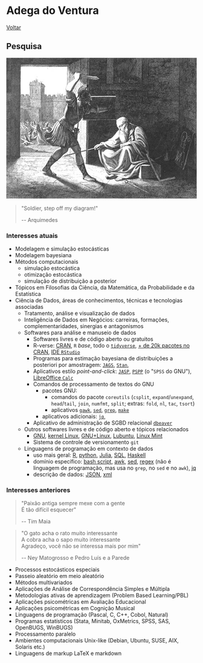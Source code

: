 # Adega do Ventura

[Voltar](README.md)

## Pesquisa

![A morte de Arquimedes](img/arquimedes.jpeg)

> "Soldier, step off my diagram!"
>
> -- Arquimedes

### Interesses atuais

-   Modelagem e simulação estocásticas
-   Modelagem bayesiana
-   Métodos computacionais
    -   simulação estocástica
    -   otimização estocástica
    -   simulação de distribuição a posterior
-   Tópicos em Filosofias da Ciência, da Matemática, da Probabilidade e da Estatística
-   Ciência de Dados, áreas de conhecimentos, técnicas e tecnologias associadas
    -   Tratamento, análise e visualização de dados
    -   Inteligência de Dados em Negócios: carreiras, formações, complementaridades, sinergias e antagonismos
    -   Softwares para análise e manuseio de dados
        -   Softwares livres e de código aberto ou gratuitos
        -   R-verse: 
            [CRAN](https://cran.r-project.org/),
            `R` *base*,
            todo o [`tidyverse`](https://www.tidyverse.org/),
            [+ de 20k pacotes no CRAN](https://cran.r-project.org/web/packages/index.html),
            [IDE `RStudio`](https://posit.co/products/open-source/rstudio/)
        -   Programas para estimação bayesiana de distribuições a posteriori por amostragem:
            [`JAGS`](https://mcmc-jags.sourceforge.io/),
            [`Stan`](https://mc-stan.org/), 
        -   Aplicativos estilo *point-and-click*: 
            [`JASP`](https://jasp-stats.org/), 
            [`PSPP`](https://www.gnu.org/software/pspp/) (o "`SPSS` do GNU"), 
            [LibreOffice `Calc`](https://www.libreoffice.org/discover/calc/)
        -   Comandos de processamento de textos do GNU
            -   pacotes GNU:
                -   comandos do pacote `coreutils` 
                    (`csplit`, `expand`/`unexpand`, `head`/`tail`, `join`, `numfmt`, `split`; 
                    extras: `fold`, `nl`, `tac`, `tsort`)
                -   aplicativos 
                    [`gawk`](https://en.wikipedia.org/wiki/AWK),
                    [`sed`](https://en.wikipedia.org/wiki/Sed),
                    [`grep`](https://en.wikipedia.org/wiki/Grep),
                    [`make`](https://en.wikipedia.org/wiki/Make_(software))
            -   aplicativos adicionais: [`jq`](https://jqlang.github.io/jq),
        -   Aplicativo de administração de SGBD relacional [`dbeaver`](https://dbeaver.io/)
    -   Outros softwares livres e de código aberto e tópicos relacionados
        -   [GNU](https://www.gnu.org/), 
            [kernel Linux](https://kernel.org/),
            [GNU+Linux](https://en.wikipedia.org/wiki/GNU/Linux_naming_controversy),
            [Lubuntu](https://lubuntu.me/), 
            [Linux Mint](https://linuxmint.com/)
        -   Sistema de controle de versionamento `git`
    -   Linguagens de programação em contexto de dados
        -   uso mais geral: 
            [R](https://en.wikipedia.org/wiki/R_(programming_language)), 
            [python](https://en.wikipedia.org/wiki/Python_(programming_language)), 
            [Julia](https://en.wikipedia.org/wiki/Julia_(programming_language)), 
            [SQL](https://en.wikipedia.org/wiki/SQL), 
            [Haskell](https://en.wikipedia.org/wiki/Haskell)
        -   domínio específico: 
            [bash script](https://www.gnu.org/software/bash/manual/bash.html), 
            [awk](https://www.gnu.org/software/gawk/manual/html_node/index.html), 
            [sed](https://www.gnu.org/software/sed/manual/sed.html), 
            [regex](https://en.wikipedia.org/wiki/Regular_expression#Syntax) 
            (não é linguagem de programação, mas usa no `grep`, no `sed` e no `awk`), 
            [jq](https://jqlang.github.io/jq/manual/)
        -   descrição de dados: 
            [JSON](https://en.wikipedia.org/wiki/JSON), 
            [xml](https://www.w3.org/TR/xml/)

### Interesses anteriores

> "Paixão antiga sempre mexe com a gente\
> É tão difícil esquecer"
>
> -- Tim Maia

> "O gato acha o rato muito interessante\
> A cobra acha o sapo muito interessante\
> Agradeço, você não se interessa mais por mim"
>
> -- Ney Matogrosso e Pedro Luís e a Parede

-   Processos estocásticos especiais
-   Passeio aleatório em meio aleatório
-   Métodos multivariados
-   Aplicações de Análise de Correspondência Simples e Múltipla
-   Metodologias ativas de aprendizagem (Problem Based Learning/PBL)
-   Aplicações psicométricas em Avaliação Educacional
-   Aplicações psicométricas em Cognição Musical
-   Linguagens de programação (Pascal, C, C++, Cobol, Natural)
-   Programas estatísticos (Stata, Minitab, OxMetrics, SPSS, SAS, OpenBUGS, WinBUGS)
-   Processamento paralelo
-   Ambientes computacionais Unix-like (Debian, Ubuntu, SUSE, AIX, Solaris etc.)
-   Linguagens de markup LaTeX e markdown
